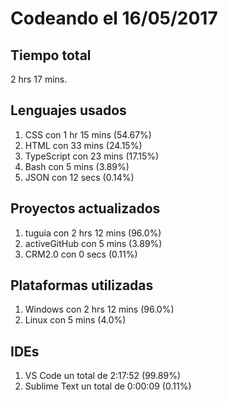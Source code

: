 # Codeando el 16/05/2017

## Tiempo total
2 hrs 17 mins.

## Lenguajes usados
1. CSS con 1 hr 15 mins (54.67%)
1. HTML con 33 mins (24.15%)
1. TypeScript con 23 mins (17.15%)
1. Bash con 5 mins (3.89%)
1. JSON con 12 secs (0.14%)

## Proyectos actualizados
1. tuguia con 2 hrs 12 mins (96.0%)
1. activeGitHub con 5 mins (3.89%)
1. CRM2.0 con 0 secs (0.11%)

## Plataformas utilizadas
1. Windows con 2 hrs 12 mins (96.0%)
1. Linux con 5 mins (4.0%)

## IDEs
1. VS Code un total de 2:17:52 (99.89%)
1. Sublime Text un total de 0:00:09 (0.11%)
